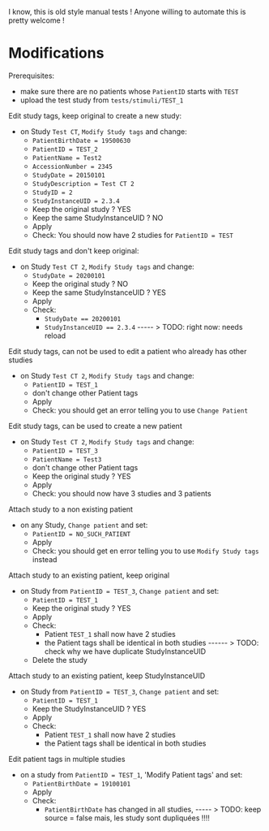I know, this is old style manual tests !  Anyone willing to automate this is pretty welcome !


Modifications
=============

Prerequisites:

- make sure there are no patients whose `PatientID` starts with `TEST`
- upload the test study from `tests/stimuli/TEST_1`

Edit study tags, keep original to create a new study:
- on Study `Test CT`, `Modify Study tags` and change:
  - `PatientBirthDate = 19500630`
  - `PatientID = TEST_2`
  - `PatientName = Test2`
  - `AccessionNumber = 2345`
  - `StudyDate = 20150101`
  - `StudyDescription = Test CT 2`
  - `StudyID = 2`
  - `StudyInstanceUID = 2.3.4`
  - Keep the original study ? YES
  - Keep the same StudyInstanceUID ? NO 
  - Apply
  - Check: You should now have 2 studies for `PatientID = TEST`

Edit study tags and don't keep original:
- on Study `Test CT 2`, `Modify Study tags` and change:
  - `StudyDate = 20200101`
  - Keep the original study ? NO
  - Keep the same StudyInstanceUID ? YES
  - Apply
  - Check:
    - `StudyDate == 20200101`
    - `StudyInstanceUID == 2.3.4`
    ----- > TODO: right now: needs reload

Edit study tags, can not be used to edit a patient who already has other studies
- on Study `Test CT 2`, `Modify Study tags` and change:
  - `PatientID = TEST_1`
  - don't change other Patient tags
  - Apply
  - Check: you should get an error telling you to use `Change Patient`

Edit study tags, can be used to create a new patient
- on Study `Test CT 2`, `Modify Study tags` and change:
  - `PatientID = TEST_3`
  - `PatientName = Test3`
  - don't change other Patient tags
  - Keep the original study ? YES
  - Apply
  - Check: you should now have 3 studies and 3 patients

Attach study to a non existing patient
- on any Study, `Change patient` and set:
  - `PatientID = NO_SUCH_PATIENT`
  - Apply
  - Check: you should get en error telling you to use `Modify Study tags` instead

Attach study to an existing patient, keep original
- on Study from `PatientID = TEST_3`, `Change patient` and set:
  - `PatientID = TEST_1`
  - Keep the original study ? YES
  - Apply
  - Check: 
    - Patient `TEST_1` shall now have 2 studies
    - the Patient tags shall be identical in both studies
  ------ > TODO: check why we have duplicate StudyInstanceUID
  - Delete the study

Attach study to an existing patient, keep StudyInstanceUID
- on Study from `PatientID = TEST_3`, `Change patient` and set:
  - `PatientID = TEST_1`
  - Keep the StudyInstanceUID ? YES
  - Apply
  - Check: 
    - Patient `TEST_1` shall now have 2 studies
    - the Patient tags shall be identical in both studies

Edit patient tags in multiple studies
- on a study from `PatientID = TEST_1`, 'Modify Patient tags' and set:
  - `PatientBirthDate = 19100101`
  - Apply
  - Check:
    - `PatientBirthDate` has changed in all studies, 
  ----- > TODO: keep source = false mais, les study sont dupliquées !!!!




